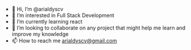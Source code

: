 - 👋 Hi, I’m @arialdyscv
- 👀 I’m interested in Full Stack Development 
- 🌱 I’m currently learning react 
- 💞️ I’m looking to collaborate on any project that might help me learn and improve my knowledge 
- 📫 How to reach me arialdyscv@gmail.com

<!---
arialdyscv/arialdyscv is a ✨ special ✨ repository because its `README.md` (this file) appears on your GitHub profile.
You can click the Preview link to take a look at your changes.
--->
